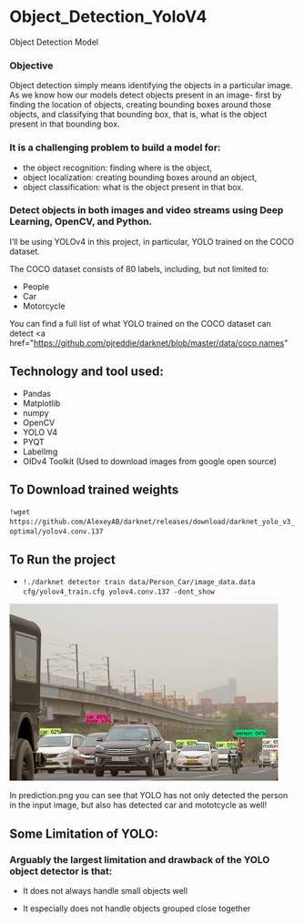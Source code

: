 # Object_Detection_YoloV4
Object Detection Model

### Objective
Object detection simply means identifying the objects in a particular image. As we know how our models detect objects present in an image- first by finding the location of objects, creating bounding boxes around those objects, and classifying that bounding box, that is, what is the object present in that bounding box.

### It is a challenging problem to build a model for:

- the object recognition: finding where is the object,
- object localization: creating bounding boxes around an object,
- object classification: what is the object present in that box.

### Detect objects in both images and video streams using Deep Learning, OpenCV, and Python.

I’ll be using YOLOv4 in this project, in particular, YOLO trained on the COCO dataset.

The COCO dataset consists of 80 labels, including, but not limited to:

- People
- Car
- Motorcycle

You can find a full list of what YOLO trained on the COCO dataset can detect <a href="https://github.com/pjreddie/darknet/blob/master/data/coco.names" 


## Technology and tool used:
- Pandas
- Matplotlib
- numpy
- OpenCV
- YOLO V4
- PYQT
- LabelImg
- OIDv4 Toolkit (Used to download images from google open source)





## To Download trained weights
`!wget https://github.com/AlexeyAB/darknet/releases/download/darknet_yolo_v3_optimal/yolov4.conv.137` 


## To Run the project
- `!./darknet detector train data/Person_Car/image_data.data cfg/yolov4_train.cfg yolov4.conv.137 -dont_show`


<img src="https://github.com/vishalsingh3363/Object_Detection_YoloV4/blob/main/prediction.png">

In prediction.png you can see that YOLO has not only detected the person in the input image, but also has detected car and mototcycle as well!



## Some Limitation of YOLO:
### Arguably the largest limitation and drawback of the YOLO object detector is that:

- It does not always handle small objects well

- It especially does not handle objects grouped close together


